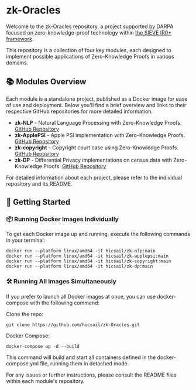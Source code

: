 # zk-Oracles

Welcome to the zk-Oracles repository, a project supported by DARPA focused on zero-knowledge-proof technology within <a href="https://github.com/sieve-zk/ir"> the SIEVE IR0+ framework</a>. 

This repository is a collection of four key modules, each designed to implement possible applications of Zero-Knowledge Proofs in various domains.

## 📚 Modules Overview

Each module is a standalone project, published as a Docker image for ease of use and deployment. Below you'll find a brief overview and links to their respective GitHub repositories for more detailed information.

- **zk-NLP** - Natural Language Processing with Zero-Knowledge Proofs. [GitHub Repository](https://github.com/hicsail/zk-NLP)
- **zk-ApplePSI** - Apple PSI implementation with Zero-Knowledge Proofs. [GitHub Repository](https://github.com/hicsail/zk-ApplePSI)
- **zk-copyright** - Copyright court case using Zero-Knowledge Proofs. [GitHub Repository](https://github.com/hicsail/zk-copyright)
- **zk-DP** - Differential Privacy implementations on census data with Zero-Knowledge Proofs. [GitHub Repository](https://github.com/hicsail/zk-DP)

For detailed information about each project, please refer to the individual repository and its README.

## 🚀 Getting Started

### 📦 Running Docker Images Individually

To get each Docker image up and running, execute the following commands in your terminal:

```
docker run --platform linux/amd64 -it hicsail/zk-nlp:main      
docker run --platform linux/amd64 -it hicsail/zk-applepsi:main
docker run --platform linux/amd64 -it hicsail/zk-copyright:main
docker run --platform linux/amd64 -it hicsail/zk-dp:main
```

### 🛠 Running All Images Simultaneously
If you prefer to launch all Docker images at once, you can use docker-compose with the following command:

Clone the repo:
```
git clone https://github.com/hicsail/zk-Oracles.git
```

Docker Compose:
```
docker-compose up -d --build
```

This command will build and start all containers defined in the docker-compose.yml file, running them in detached mode.

For any issues or further instructions, please consult the README files within each module's repository. 
